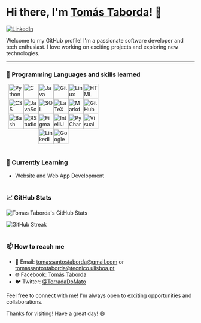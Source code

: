 # Hi there, I'm [Tomás Taborda]()! 👋

[![LinkedIn](https://img.shields.io/badge/LinkedIn-Tomás_Taborda-blue)](https://www.linkedin.com/in/tomás-taborda-a028a8234/)

Welcome to my GitHub profile! I'm a passionate software developer and tech enthusiast. I love working on exciting projects and exploring new technologies.

---

### 🔧 Programming Languages and skills learned

<div style="display: flex; justify-content: center; align-items: center; flex-wrap: wrap; width: 50%;">
    <img alt="Python" width="40px" margin-right="40px" src="https://cdn.jsdelivr.net/gh/devicons/devicon/icons/python/python-plain.svg" />
    <img alt="C" width="40px" margin-right="40px" src="https://cdn.jsdelivr.net/gh/devicons/devicon/icons/c/c-original.svg" />
    <img alt="Java" width="40px" margin-right="40px" src="https://cdn.jsdelivr.net/gh/devicons/devicon/icons/java/java-original.svg"/>
    <img alt="Git" width="40px" margin-right="40px" src="https://cdn.jsdelivr.net/gh/devicons/devicon/icons/git/git-original.svg" />
    <img alt="Linux" width="40px" margin-right="40px" src="https://cdn.jsdelivr.net/gh/devicons/devicon/icons/linux/linux-original.svg" />
    <img alt="HTML" width="40px" margin-right="40px" src="https://cdn.jsdelivr.net/gh/devicons/devicon/icons/html5/html5-plain.svg" />
    <img alt="CSS" width="40px" margin-right="40px" src="https://cdn.jsdelivr.net/gh/devicons/devicon/icons/css3/css3-plain.svg" />
    <img alt="JavaScript" width="40px" margin-right="40px" width="45px" src="https://cdn.jsdelivr.net/gh/devicons/devicon/icons/javascript/javascript-plain.svg" />
    <img alt="SQL" width="40px" margin-right="40px" src="https://cdn.jsdelivr.net/gh/devicons/devicon/icons/postgresql/postgresql-original.svg" />
    <img alt="LaTeX" width="40px" margin-right="40px" src="https://cdn.jsdelivr.net/gh/devicons/devicon/icons/latex/latex-original.svg" />
    <img alt="Markdown" width="40px" margin-right="40px" src="https://cdn.jsdelivr.net/gh/devicons/devicon/icons/markdown/markdown-original.svg" />
    <img alt="GitHub" width="40px" margin-right="40px" src="https://cdn.jsdelivr.net/gh/devicons/devicon/icons/github/github-original.svg" />
    <img alt="Bash" width="40px" margin-right="40px" src="https://cdn.jsdelivr.net/gh/devicons/devicon/icons/bash/bash-original.svg" />
    <img alt="RStudio" width="40px" margin-right="40px" src="https://cdn.jsdelivr.net/gh/devicons/devicon/icons/rstudio/rstudio-original.svg" />
    <img alt="Figma" width="40px" margin-right="40px" src="https://cdn.jsdelivr.net/gh/devicons/devicon/icons/figma/figma-original.svg" />
    <img alt="IntelliJ" width="40px" margin-right="40px" src="https://cdn.jsdelivr.net/gh/devicons/devicon/icons/intellij/intellij-original.svg" />
    <img alt="PyCharm" width="40px" margin-right="40px" src="https://cdn.jsdelivr.net/gh/devicons/devicon/icons/pycharm/pycharm-original.svg" />
    <img alt="Visual Studio Code" width="40px" margin-right="40px" src="https://cdn.jsdelivr.net/gh/devicons/devicon/icons/visualstudio/visualstudio-plain.svg" />
    <img alt="LinkedIn" width="40px" margin-right="40px" src="https://cdn.jsdelivr.net/gh/devicons/devicon/icons/linkedin/linkedin-original.svg" />
    <img alt="Google" width="40px" margin-right="40px" src="https://cdn.jsdelivr.net/gh/devicons/devicon/icons/google/google-original.svg" />
  </div>
</div>

#

### 🌱 Currently Learning

- Website and Web App Development

#

### 📈 GitHub Stats

![Tomas Taborda's GitHub Stats](https://github-readme-stats.vercel.app/api?username=thomastabs&show_icons=true&theme=gruvbox)

![GitHub Streak](https://streak-stats.demolab.com?user=thomastabs&theme=gruvbox&border_radius=4.5)

#

### 📫 How to reach me

- 📧 Email: tomassantostaborda@gmail.com or tomassantostaborda@tecnico.ulisboa.pt
- 🌐 Facebook: [Tomás Taborda](https://www.facebook.com/profile.php?id=400007571926646/)
- 🐦 Twitter: [@TorradaDoMato](https://twitter.com/TorradaDoMato)

Feel free to connect with me! I'm always open to exciting opportunities and collaborations.

Thanks for visiting! Have a great day! 😄
